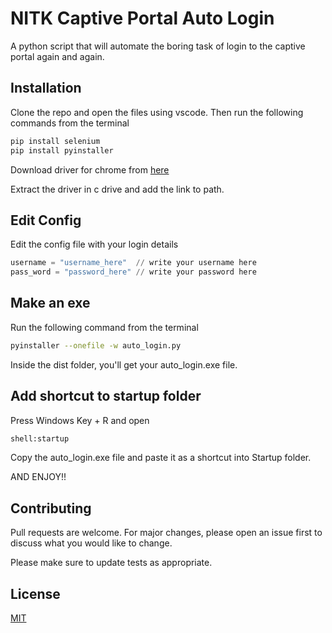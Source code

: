 # NITK Captive Portal Auto Login

A python script that will automate the boring task of login to the captive portal again and again.

## Installation

Clone the repo and open the files using vscode. Then run the following commands from the terminal 

```bash
pip install selenium
pip install pyinstaller
```
Download driver for chrome from [here](https://sites.google.com/chromium.org/driver/downloads)

Extract the driver in c drive and add the link to path.

## Edit Config
Edit the config file with your login details

```python
username = "username_here"  // write your username here
pass_word = "password_here" // write your password here
```

## Make an exe
Run the following command from the terminal
```bash
pyinstaller --onefile -w auto_login.py
```
Inside the dist folder, you'll get your auto_login.exe file.

## Add shortcut to startup folder
Press Windows Key + R and open
```bash 
shell:startup
```
Copy the auto_login.exe file and paste it as a shortcut into Startup folder.

AND ENJOY!!



## Contributing
Pull requests are welcome. For major changes, please open an issue first to discuss what you would like to change.

Please make sure to update tests as appropriate.

## License
[MIT](https://choosealicense.com/licenses/mit/)